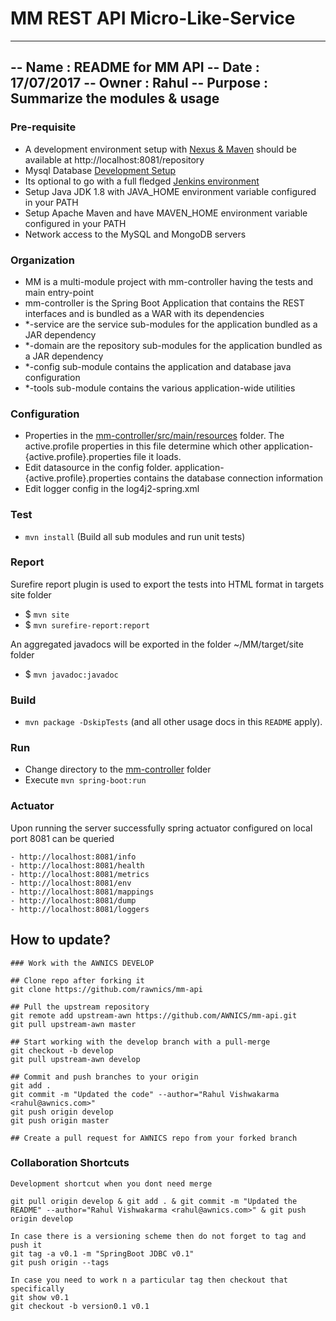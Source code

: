 # MM REST API Micro-Like-Service
------------------------------------------
-- Name    : README for MM API
-- Date    : 17/07/2017
-- Owner   : Rahul
-- Purpose : Summarize the modules & usage
------------------------------------------

### Pre-requisite
- A development environment setup with [Nexus & Maven](https://rahulvishwakarma.wordpress.com/2017/06/13/repository-management-with-nexus-3-for-your-mavenized-project-including-release-and-snapshot-distribution/) should be available at http://localhost:8081/repository
- Mysql Database [Development Setup](https://rahulvishwakarma.wordpress.com/2015/01/19/want-to-setup-your-own-xampp-installation-in-a-local-development-vm-here-are-the-simple-steps-to-do-so/)
- Its optional to go with a full fledged [Jenkins environment](https://rahulvishwakarma.wordpress.com/2017/06/12/continuous-integration-development-environment-with-jenkins-pipeline-jacoco-and-sonarqube/)
- Setup Java JDK 1.8 with JAVA_HOME environment variable configured in your PATH
- Setup Apache Maven and have MAVEN_HOME environment variable configured in your PATH
- Network access to the MySQL and MongoDB servers

### Organization
- MM is a multi-module project with mm-controller having the tests and main entry-point
- mm-controller is the Spring Boot Application that contains the REST interfaces and is bundled as a WAR with its dependencies
- *-service are the service sub-modules for the application bundled as a JAR dependency
- *-domain are the repository sub-modules for the application bundled as a JAR dependency
- *-config sub-module contains the application and database java configuration
- *-tools sub-module contains the various application-wide utilities


### Configuration
- Properties in the [mm-controller/src/main/resources](mm-controller/src/main/resources) folder. The active.profile properties in this file determine which other application-{active.profile}.properties file it loads.
- Edit datasource in the config folder. application-{active.profile}.properties contains the database connection information
- Edit logger config in the log4j2-spring.xml 

### Test
- `mvn install` (Build all sub modules and run unit tests)

### Report
Surefire report plugin is used to export the tests into HTML format in targets site folder
- $ `mvn site`
- $ `mvn surefire-report:report` 

An aggregated javadocs will be exported in the folder  ~/MM/target/site folder
- $ `mvn javadoc:javadoc`

### Build
- `mvn package -DskipTests` (and all other usage docs in this `README` apply).

### Run
- Change directory to the [mm-controller](mm-controller) folder
- Execute `mvn spring-boot:run`

### Actuator
Upon running the server successfully spring actuator configured on local port 8081 can be queried
```
- http://localhost:8081/info
- http://localhost:8081/health
- http://localhost:8081/metrics
- http://localhost:8081/env
- http://localhost:8081/mappings
- http://localhost:8081/dump
- http://localhost:8081/loggers
```

## How to update?
```
### Work with the AWNICS DEVELOP 

## Clone repo after forking it
git clone https://github.com/rawnics/mm-api

## Pull the upstream repository
git remote add upstream-awn https://github.com/AWNICS/mm-api.git
git pull upstream-awn master

## Start working with the develop branch with a pull-merge
git checkout -b develop
git pull upstream-awn develop

## Commit and push branches to your origin
git add .
git commit -m "Updated the code" --author="Rahul Vishwakarma <rahul@awnics.com>"
git push origin develop
git push origin master

## Create a pull request for AWNICS repo from your forked branch

```

### Collaboration Shortcuts
```
Development shortcut when you dont need merge

git pull origin develop & git add . & git commit -m "Updated the README" --author="Rahul Vishwakarma <rahul@awnics.com>" & git push origin develop

In case there is a versioning scheme then do not forget to tag and push it 
git tag -a v0.1 -m "SpringBoot JDBC v0.1"
git push origin --tags

In case you need to work n a particular tag then checkout that specifically
git show v0.1
git checkout -b version0.1 v0.1

```